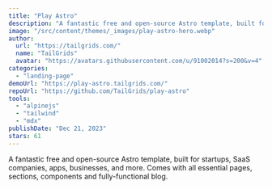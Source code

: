 ```yaml
---
title: "Play Astro"
description: "A fantastic free and open-source Astro template, built for startups, SaaS companies, apps, businesses, and more."
image: "/src/content/themes/_images/play-astro-hero.webp"
author:
  url: "https://tailgrids.com/"
  name: "TailGrids"
  avatar: "https://avatars.githubusercontent.com/u/91002014?s=200&v=4"
categories:
  - "landing-page"
demoUrl: "https://play-astro.tailgrids.com/"
repoUrl: "https://github.com/TailGrids/play-astro"
tools:
  - "alpinejs"
  - "tailwind"
  - "mdx"
publishDate: "Dec 21, 2023"
stars: 61
---
```


<p>
  A fantastic free and open-source Astro template, built for startups, SaaS
  companies, apps, businesses, and more. Comes with all essential pages,
  sections, components and fully-functional blog.
</p>

